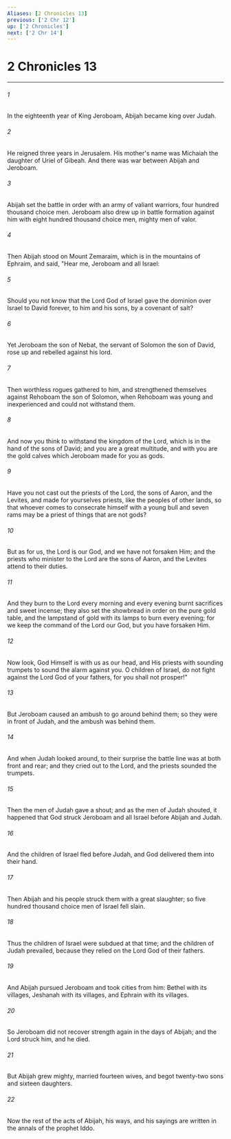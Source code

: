 ```yaml
---
Aliases: [2 Chronicles 13]
previous: ['2 Chr 12']
up: ['2 Chronicles']
next: ['2 Chr 14']
---
```

# 2 Chronicles 13

***


###### 1 
In the eighteenth year of King Jeroboam, Abijah became king over Judah. 

###### 2 
He reigned three years in Jerusalem. His mother's name was Michaiah the daughter of Uriel of Gibeah. And there was war between Abijah and Jeroboam. 

###### 3 
Abijah set the battle in order with an army of valiant warriors, four hundred thousand choice men. Jeroboam also drew up in battle formation against him with eight hundred thousand choice men, mighty men of valor. 

###### 4 
Then Abijah stood on Mount Zemaraim, which is in the mountains of Ephraim, and said, "Hear me, Jeroboam and all Israel: 

###### 5 
Should you not know that the Lord God of Israel gave the dominion over Israel to David forever, to him and his sons, by a covenant of salt? 

###### 6 
Yet Jeroboam the son of Nebat, the servant of Solomon the son of David, rose up and rebelled against his lord. 

###### 7 
Then worthless rogues gathered to him, and strengthened themselves against Rehoboam the son of Solomon, when Rehoboam was young and inexperienced and could not withstand them. 

###### 8 
And now you think to withstand the kingdom of the Lord, which is in the hand of the sons of David; and you are a great multitude, and with you are the gold calves which Jeroboam made for you as gods. 

###### 9 
Have you not cast out the priests of the Lord, the sons of Aaron, and the Levites, and made for yourselves priests, like the peoples of other lands, so that whoever comes to consecrate himself with a young bull and seven rams may be a priest of things that are not gods? 

###### 10 
But as for us, the Lord is our God, and we have not forsaken Him; and the priests who minister to the Lord are the sons of Aaron, and the Levites attend to their duties. 

###### 11 
And they burn to the Lord every morning and every evening burnt sacrifices and sweet incense; they also set the showbread in order on the pure gold table, and the lampstand of gold with its lamps to burn every evening; for we keep the command of the Lord our God, but you have forsaken Him. 

###### 12 
Now look, God Himself is with us as our head, and His priests with sounding trumpets to sound the alarm against you. O children of Israel, do not fight against the Lord God of your fathers, for you shall not prosper!" 

###### 13 
But Jeroboam caused an ambush to go around behind them; so they were in front of Judah, and the ambush was behind them. 

###### 14 
And when Judah looked around, to their surprise the battle line was at both front and rear; and they cried out to the Lord, and the priests sounded the trumpets. 

###### 15 
Then the men of Judah gave a shout; and as the men of Judah shouted, it happened that God struck Jeroboam and all Israel before Abijah and Judah. 

###### 16 
And the children of Israel fled before Judah, and God delivered them into their hand. 

###### 17 
Then Abijah and his people struck them with a great slaughter; so five hundred thousand choice men of Israel fell slain. 

###### 18 
Thus the children of Israel were subdued at that time; and the children of Judah prevailed, because they relied on the Lord God of their fathers. 

###### 19 
And Abijah pursued Jeroboam and took cities from him: Bethel with its villages, Jeshanah with its villages, and Ephrain with its villages. 

###### 20 
So Jeroboam did not recover strength again in the days of Abijah; and the Lord struck him, and he died. 

###### 21 
But Abijah grew mighty, married fourteen wives, and begot twenty-two sons and sixteen daughters. 

###### 22 
Now the rest of the acts of Abijah, his ways, and his sayings are written in the annals of the prophet Iddo.
